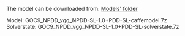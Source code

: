 The model can be downloaded from: [Models' folder](https://drive.google.com/open?id=1Amp9jJSu32tZ_DHe_ljziGzC-fE42Pfg)

Model: GOC9_NPDD_vgg_NPDD-SL-1.0+PDD-SL-caffemodel.7z<br>
Solverstate: GOC9_NPDD_vgg_NPDD-SL-1.0+PDD-SL-solverstate.7z
